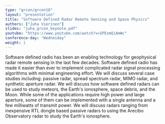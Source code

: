 ```yaml
---
type: "grcon/grcon18"
layout: "presentation"
title: "Software Defined Radar Remote Sensing and Space Physics"
authors: ["Juha Vierinen"]
slides: "juha_grcon_keynote.pdf"
youtube: "https://www.youtube.com/watch?v=SPExmQiAmWc"
conference-day: "Wednesday"
weight: 1
---
```

Software defined radio has been an enabling technology for geophysical radar remote sensing in the last few decades. Software defined radio has made it easier than ever to implement complicated radar signal processing algorithms with minimal engineering effort. We will discuss several case studies including: passive radar, spread spectrum radar, MIMO radar, and synthetic aperture radar. We will discuss how software defined radars can be used to study meteors, the Earth's ionosphere, space debris, and the Moon. While some of the applications require high power and large aperture, some of them can be implemented with a single antenna and a few milliwatts of transmit power. We will discuss radars ranging from inexpensive RTL dongle based passive radars to using the Arecibo Observatory radar to study the Earth's ionosphere.
